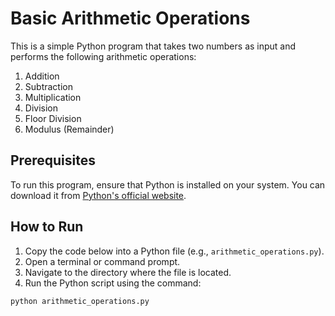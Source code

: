 # Basic Arithmetic Operations

This is a simple Python program that takes two numbers as input and performs the following arithmetic operations:

1. Addition
2. Subtraction
3. Multiplication
4. Division
5. Floor Division
6. Modulus (Remainder)

## Prerequisites

To run this program, ensure that Python is installed on your system. You can download it from [Python's official website](https://www.python.org/downloads/).

## How to Run

1. Copy the code below into a Python file (e.g., `arithmetic_operations.py`).
2. Open a terminal or command prompt.
3. Navigate to the directory where the file is located.
4. Run the Python script using the command:

```bash
python arithmetic_operations.py
